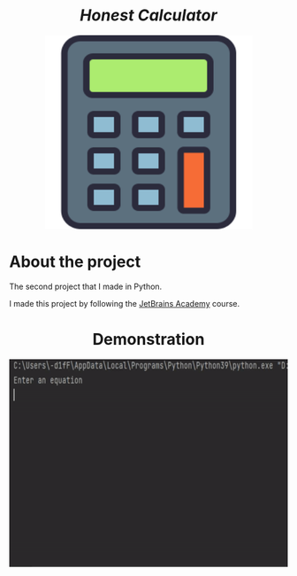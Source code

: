 <h1 align="center"><strong><em>Honest Calculator</strong></em></h1>
<p align="center"><img src="demo/calculator.png" alt="bot-logo" height=350 width=375></p>

# About the project
<p>The second project that I made in Python.</p>
<p>I made this project by following the <a href=https://hyperskill.org/tracks>JetBrains Academy</a> course.</p> 
  

<h1 align="center"><strong>Demonstration</strong></h1>
<p align="center"><img src="demo/demonstration.gif" height=375 width=600></p>
